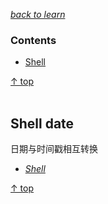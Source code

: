 [*back to learn*](https://github.com/malw2020/learn#contents)<br>

### Contents

- [Shell](#shell-date)

[↑ top](#contents)
<br><br>


## Shell date

  日期与时间戳相互转换
- [*Shell*](https://github.com/malw2020/learn/tree/master/doc/shell)


[↑ top](#contents)
<br><br>


